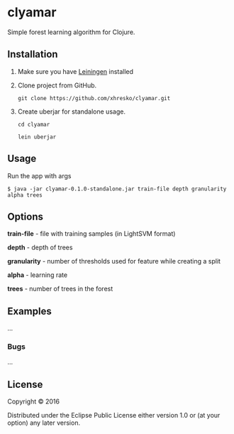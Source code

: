 # clyamar

Simple forest learning algorithm for Clojure.

## Installation

1. Make sure you have [Leiningen](http://leiningen.org/) installed  

2. Clone project from GitHub.

    `git clone https://github.com/xhresko/clyamar.git`

3. Create uberjar for standalone usage.

    `cd clyamar`

    `lein uberjar`


## Usage

Run the app with args

    $ java -jar clyamar-0.1.0-standalone.jar train-file depth granularity alpha trees
    

## Options

**train-file** - file with training samples (in LightSVM format)

**depth** - depth of trees

**granularity** - number of thresholds used for feature while creating a split
 
**alpha** - learning rate

**trees** - number of trees in the forest

## Examples

...

### Bugs

...


## License

Copyright © 2016 

Distributed under the Eclipse Public License either version 1.0 or (at
your option) any later version.

